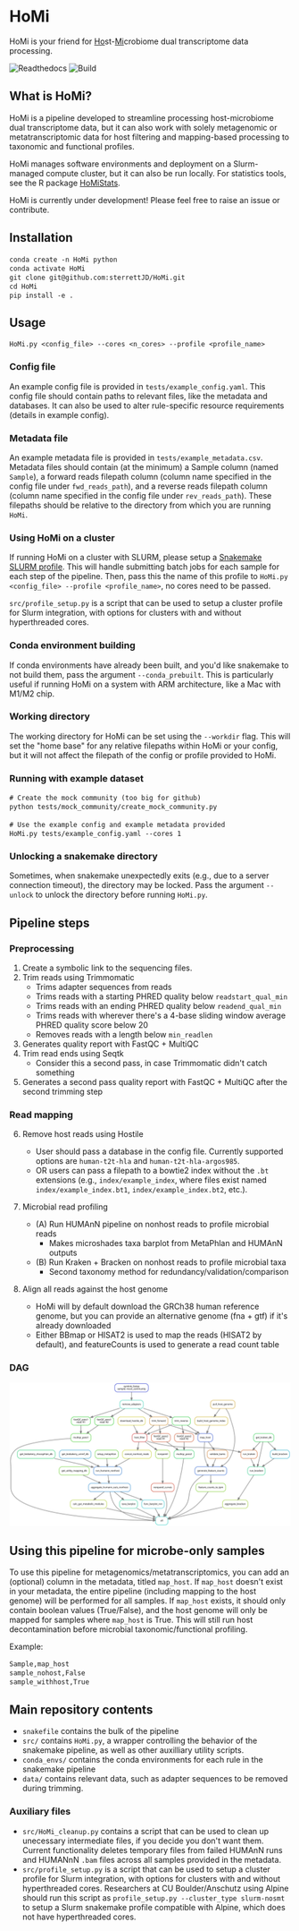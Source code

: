 # HoMi
HoMi is your friend for <ins>Ho</ins>st-<ins>Mi</ins>crobiome dual transcriptome data processing. 

![Readthedocs](https://readthedocs.org/projects/homi-pipeline/badge/)
![Build](https://github.com/sterrettJD/HoMi/actions/workflows/pytest.yaml/badge.svg)

## What is HoMi?
HoMi is a pipeline developed to streamline processing host-microbiome dual transcriptome data, but it can also work with solely metagenomic or metatranscriptomic data for host filtering and mapping-based processing to taxonomic and functional profiles.

HoMi manages software environments and deployment on a Slurm-managed compute cluster, but it can also be run locally. For statistics tools, see the R package [HoMiStats](https://github.com/sterrettJD/HoMiStats).

HoMi is currently under development! Please feel free to raise an issue or contribute.

## Installation
```
conda create -n HoMi python
conda activate HoMi
git clone git@github.com:sterrettJD/HoMi.git
cd HoMi
pip install -e .
```

## Usage
```
HoMi.py <config_file> --cores <n_cores> --profile <profile_name>
```

### Config file
An example config file is provided in `tests/example_config.yaml`. This config file should contain paths to relevant files, like the metadata and databases. It can also be used to alter rule-specific resource requirements (details in example config).

### Metadata file
An example metadata file is provided in `tests/example_metadata.csv`.
Metadata files should contain (at the minimum) a Sample column (named `Sample`), a forward reads filepath column (column name specified in the config file under `fwd_reads_path`), and a reverse reads filepath column (column name specified in the config file under `rev_reads_path`). These filepaths should be relative to the directory from which you are running `HoMi`.

### Using HoMi on a cluster
If running HoMi on a cluster with SLURM, please setup a [Snakemake SLURM profile](https://github.com/Snakemake-Profiles/slurm). This will handle submitting batch jobs for each sample for each step of the pipeline. Then, pass this the name of this profile to `HoMi.py <config_file> --profile <profile_name>`, no cores need to be passed.

`src/profile_setup.py` is a script that can be used to setup a cluster profile for Slurm integration, with options for clusters with and without hyperthreaded cores.

### Conda environment building
If conda environments have already been built, and you'd like snakemake to not build them, pass the argument `--conda_prebuilt`. This is particularly useful if running HoMi on a system with ARM architecture, like a Mac with M1/M2 chip. 

### Working directory
The working directory for HoMi can be set using the `--workdir` flag. This will set the "home base" for any relative filepaths within HoMi or your config, but it will not affect the filepath of the config or profile provided to HoMi.

### Running with example dataset
```
# Create the mock community (too big for github)
python tests/mock_community/create_mock_community.py

# Use the example config and example metadata provided
HoMi.py tests/example_config.yaml --cores 1
```

### Unlocking a snakemake directory
Sometimes, when snakemake unexpectedly exits (e.g., due to a server connection timeout), the directory may be locked. Pass the argument `--unlock` to unlock the directory before running `HoMi.py`.

## Pipeline steps
### Preprocessing
1. Create a symbolic link to the sequencing files.
2. Trim reads using Trimmomatic
    - Trims adapter sequences from reads
    - Trims reads with a starting PHRED quality below `readstart_qual_min`
    - Trims reads with an ending PHRED quality below `readend_qual_min`
    - Trims reads with wherever there's a 4-base sliding window average PHRED quality score below 20
    - Removes reads with a length below `min_readlen`
3. Generates quality report with FastQC + MultiQC
4. Trim read ends using Seqtk
    - Consider this a second pass, in case Trimmomatic didn't catch something
5. Generates a second pass quality report with FastQC + MultiQC after the second trimming step

### Read mapping
6. Remove host reads using Hostile
    - User should pass a database in the config file. Currently supported options are `human-t2t-hla` and `human-t2t-hla-argos985`.
    - OR users can pass a filepath to a bowtie2 index without the `.bt` extensions (e.g., `index/example_index`, where files exist named `index/example_index.bt1`, `index/example_index.bt2`, etc.).
7. Microbial read profiling
    - (A) Run HUMAnN pipeline on nonhost reads to profile microbial reads
        - Makes microshades taxa barplot from MetaPhlan and HUMAnN outputs
    - (B) Run Kraken + Bracken on nonhost reads to profile microbial taxa 
        - Second taxonomy method for redundancy/validation/comparison

8. Align all reads against the host genome
    - HoMi will by default download the GRCh38 human reference genome, but you can provide an alternative genome (fna + gtf) if it's already downloaded
    - Either BBmap or HISAT2 is used to map the reads (HISAT2 by default), and featureCounts is used to generate a read count table

### DAG
![DAG](figures/dag.svg)


## Using this pipeline for microbe-only samples 
To use this pipeline for metagenomics/metatranscriptomics, you can add an (optional) column in the metadata, titled `map_host`. If `map_host` doesn't exist in your metadata, the entire pipeline (including mapping to the host genome) will be performed for all samples. If `map_host` exists, it should only contain boolean values (True/False), and the host genome will only be mapped for samples where `map_host` is True. This will still run host decontamination before microbial taxonomic/functional profiling.

Example:
```
Sample,map_host 
sample_nohost,False 
sample_withhost,True
```

## Main repository contents
- `snakefile` contains the bulk of the pipeline
- `src/` contains `HoMi.py`, a wrapper controlling the behavior of the snakemake pipeline, as well as other auxilliary utility scripts.
- `conda_envs/` contains the conda environments for each rule in the snakemake pipeline
- `data/` contains relevant data, such as adapter sequences to be removed during trimming.

### Auxiliary files
- `src/HoMi_cleanup.py` contains a script that can be used to clean up unecessary intermediate files, if you decide you don't want them. Current functionality deletes temporary files from failed HUMAnN runs and HUMANnN `.bam` files across all samples provided in the metadata.
- `src/profile_setup.py` is a script that can be used to setup a cluster profile for Slurm integration, with options for clusters with and without hyperthreaded cores. Researchers at CU Boulder/Anschutz using Alpine should run this script as `profile_setup.py --cluster_type slurm-nosmt` to setup a Slurm snakemake profile compatible with Alpine, which does not have hyperthreaded cores.
